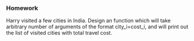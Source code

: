 ### Homework
Harry visited a few cities in India. Design an function which will take arbitrary number of arguments of the
format city_i=cost_i, and will print out the list of visited cities with total travel cost.
